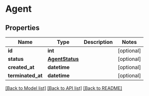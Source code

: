 # Agent

## Properties
Name | Type | Description | Notes
------------ | ------------- | ------------- | -------------
**id** | **int** |  | [optional] 
**status** | [**AgentStatus**](AgentStatus.md) |  | [optional] 
**created_at** | **datetime** |  | [optional] 
**terminated_at** | **datetime** |  | [optional] 

[[Back to Model list]](../README.md#documentation-for-models) [[Back to API list]](../README.md#documentation-for-api-endpoints) [[Back to README]](../README.md)



